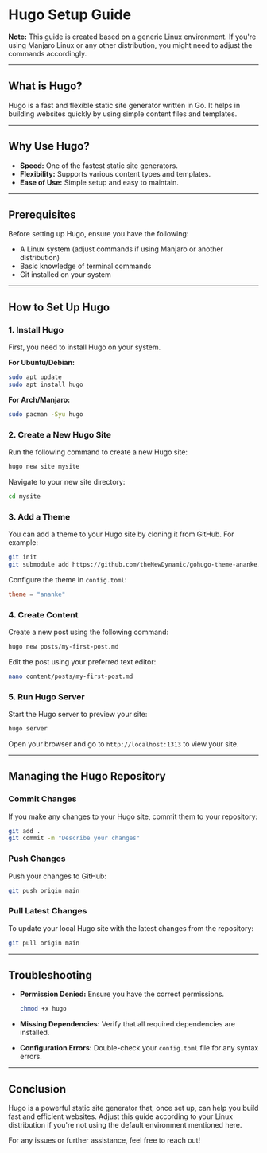 # Hugo Setup Guide

**Note:** This guide is created based on a generic Linux environment. If you're using Manjaro Linux or any other distribution, you might need to adjust the commands accordingly.

---

## What is Hugo?
Hugo is a fast and flexible static site generator written in Go. It helps in building websites quickly by using simple content files and templates.

---

## Why Use Hugo?
- **Speed:** One of the fastest static site generators.
- **Flexibility:** Supports various content types and templates.
- **Ease of Use:** Simple setup and easy to maintain.

---

## Prerequisites
Before setting up Hugo, ensure you have the following:
- A Linux system (adjust commands if using Manjaro or another distribution)
- Basic knowledge of terminal commands
- Git installed on your system

---

## How to Set Up Hugo

### 1. Install Hugo
First, you need to install Hugo on your system.

**For Ubuntu/Debian:**
```bash
sudo apt update
sudo apt install hugo
```

**For Arch/Manjaro:**
```bash
sudo pacman -Syu hugo
```

### 2. Create a New Hugo Site
Run the following command to create a new Hugo site:

```bash
hugo new site mysite
```

Navigate to your new site directory:

```bash
cd mysite
```

### 3. Add a Theme
You can add a theme to your Hugo site by cloning it from GitHub. For example:

```bash
git init
git submodule add https://github.com/theNewDynamic/gohugo-theme-ananke.git themes/ananke
```

Configure the theme in `config.toml`:

```toml
theme = "ananke"
```

### 4. Create Content
Create a new post using the following command:

```bash
hugo new posts/my-first-post.md
```

Edit the post using your preferred text editor:

```bash
nano content/posts/my-first-post.md
```

### 5. Run Hugo Server
Start the Hugo server to preview your site:

```bash
hugo server
```

Open your browser and go to `http://localhost:1313` to view your site.

---

## Managing the Hugo Repository

### Commit Changes
If you make any changes to your Hugo site, commit them to your repository:

```bash
git add .
git commit -m "Describe your changes"
```

### Push Changes
Push your changes to GitHub:

```bash
git push origin main
```

### Pull Latest Changes
To update your local Hugo site with the latest changes from the repository:

```bash
git pull origin main
```

---

## Troubleshooting
- **Permission Denied:** Ensure you have the correct permissions.
  ```bash
  chmod +x hugo
  ```

- **Missing Dependencies:** Verify that all required dependencies are installed.

- **Configuration Errors:** Double-check your `config.toml` file for any syntax errors.

---

## Conclusion
Hugo is a powerful static site generator that, once set up, can help you build fast and efficient websites. Adjust this guide according to your Linux distribution if you're not using the default environment mentioned here.

For any issues or further assistance, feel free to reach out!

